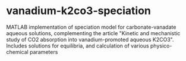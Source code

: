 # vanadium-k2co3-speciation
MATLAB implementation of speciation model for carbonate-vanadate aqueous solutions, complementing the article "Kinetic and mechanistic study of CO2 absorption into vanadium-promoted aqueous K2CO3". Includes solutions for equilibria, and calculation of various physico-chemical parameters
